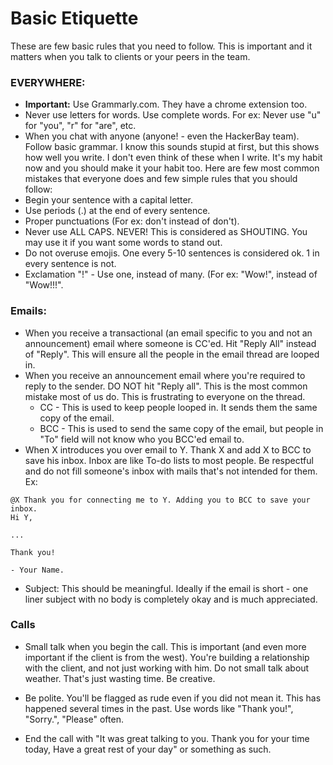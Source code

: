 # Basic Etiquette

These are few basic rules that you need to follow. This is important and it matters when you talk to clients or your peers in the team.

### EVERYWHERE:

- **Important:** Use Grammarly.com. They have a chrome extension too.
- Never use letters for words. Use complete words.  For ex: Never use "u" for "you", "r" for "are", etc.
- When you chat with anyone (anyone! - even the HackerBay team). Follow basic grammar. I know this sounds stupid at first, but this shows how well you write. I don't even think of these when I write. It's my habit now and you should make it your habit too. Here are few most common mistakes that everyone does and few simple rules that you should follow:
- Begin your sentence with a capital letter.
- Use periods (.) at the end of every sentence.
- Proper punctuations (For ex: don't instead of don't).
- Never use ALL CAPS. NEVER! This is considered as SHOUTING. You may use it if you want some words to stand out.
- Do not overuse emojis. One every 5-10 sentences is considered ok. 1 in every sentence is not.
- Exclamation "!" - Use one, instead of many. (For ex: "Wow!", instead of "Wow!!!".   

### Emails:
- When you receive a transactional (an email specific to you and not an announcement) email where someone is CC'ed. Hit "Reply All" instead of "Reply". This will ensure all the people in the email thread are looped in.
- When you receive an announcement email where you're required to reply to the sender. DO NOT hit "Reply all". This is the most common mistake most of us do. This is frustrating to everyone on the thread.
  - CC - This is used to keep people looped in. It sends them the same copy of the email.
  - BCC - This is used to send the same copy of the email, but people in "To" field will not know who you BCC'ed email to.
- When X introduces you over email to Y. Thank X and add X to BCC to save his inbox. Inbox are like To-do lists to most people. Be respectful and do not fill someone's inbox with mails that's not intended for them.
Ex:

```
@X Thank you for connecting me to Y. Adding you to BCC to save your inbox.
Hi Y,

...

Thank you!

- Your Name.
```

- Subject: This should be meaningful. Ideally if the email is short - one liner subject with no body is completely okay and is much appreciated.

### Calls

- Small talk when you begin the call. This is important (and even more important if the client is from the west). You're building a relationship with the client, and not just working with him. Do not small talk about weather. That's just wasting time.  Be creative.

- Be polite. You'll be flagged as rude even if you did not mean it. This has happened several times in the past. Use words like "Thank you!", "Sorry.", "Please" often.  

- End the call with "It was great talking to you. Thank you for your time today, Have a great rest of your day" or something as such.
